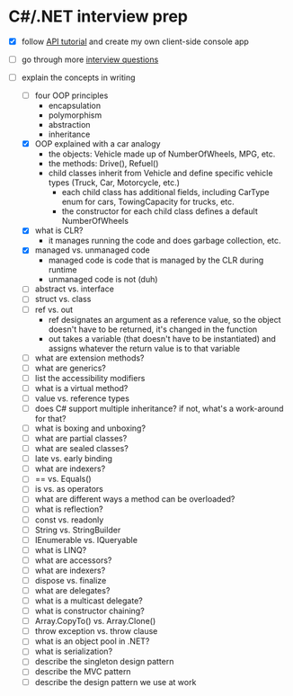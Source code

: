 # C#/.NET interview prep

- [x] follow [API tutorial](https://docs.microsoft.com/en-us/aspnet/web-api/overview/advanced/calling-a-web-api-from-a-net-client) and create my own client-side console app
- [ ] go through more [interview questions](https://www.c-sharpcorner.com/UploadFile/puranindia/C-Sharp-interview-questions)
- [ ] explain the concepts in writing

    - [ ] four OOP principles
        - encapsulation
        - polymorphism
        - abstraction
        - inheritance
    - [x] OOP explained with a car analogy
        - the objects: Vehicle made up of NumberOfWheels, MPG, etc.
        - the methods: Drive(), Refuel()
        - child classes inherit from Vehicle and define specific vehicle types (Truck, Car, Motorcycle, etc.)
            - each child class has additional fields, including CarType enum for cars, TowingCapacity for trucks, etc.
            - the constructor for each child class defines a default NumberOfWheels
    - [x] what is CLR?
        - it manages running the code and does garbage collection, etc.
    - [x] managed vs. unmanaged code
        - managed code is code that is managed by the CLR during runtime
        - unmanaged code is not (duh)
    - [ ] abstract vs. interface
    - [ ] struct vs. class
    - [ ] ref vs. out
        - ref designates an argument as a reference value, so the object doesn't have to be returned, it's changed in the function
        - out takes a variable (that doesn't have to be instantiated) and assigns whatever the return value is to that variable
    - [ ] what are extension methods?
    - [ ] what are generics?
    - [ ] list the accessibility modifiers
    - [ ] what is a virtual method?
    - [ ] value vs. reference types
    - [ ] does C# support multiple inheritance? if not, what's a work-around for that?
    - [ ] what is boxing and unboxing?
    - [ ] what are partial classes?
    - [ ] what are sealed classes?
    - [ ] late vs. early binding
    - [ ] what are indexers?
    - [ ] == vs. Equals()
    - [ ] is vs. as operators
    - [ ] what are different ways a method can be overloaded?
    - [ ] what is reflection?
    - [ ] const vs. readonly
    - [ ] String vs. StringBuilder
    - [ ] IEnumerable vs. IQueryable
    - [ ] what is LINQ?
    - [ ] what are accessors?
    - [ ] what are indexers?
    - [ ] dispose vs. finalize
    - [ ] what are delegates?
    - [ ] what is a multicast delegate?
    - [ ] what is constructor chaining?
    - [ ] Array.CopyTo() vs. Array.Clone()
    - [ ] throw exception vs. throw clause
    - [ ] what is an object pool in .NET?
    - [ ] what is serialization?
    - [ ] describe the singleton design pattern
    - [ ] describe the MVC pattern
    - [ ] describe the design pattern we use at work
